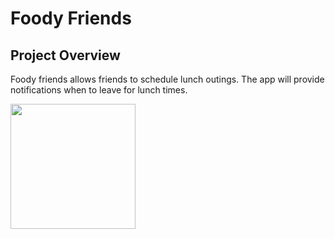 # Foody Friends

## Project Overview

Foody friends allows friends to schedule lunch outings. The app will provide notifications when to leave for lunch times.


<img src="https://ibb.co/800kMW5" width = "200" />
